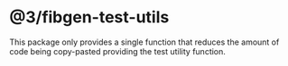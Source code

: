 # @3/fibgen-test-utils

This package only provides a single function that reduces the amount of code
being copy-pasted providing the test utility function.
